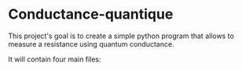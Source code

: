 # Conductance-quantique

This project's goal is to create a simple python program that allows to measure a resistance using quantum conductance.

It will contain four main files:
